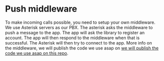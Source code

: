 Push middleware
===============

To make incoming calls possible, you need to setup your own middleware. We use Asterisk servers as our PBX. The asterisk asks the middleware to push a message to the app. The app will ask the library to register an account. The app will then respond to the middleware when that is successful. The Asterisk will then try to connect to the app. More info on the middleware, we will publish the code we use asap on [we will publish the code we use asap on this repo](https://github.com/VoIPGRID/vialer-incoming-call-notifier).
